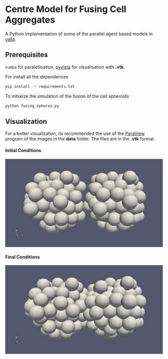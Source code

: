 # Centre Model for Fusing Cell Aggregates

A Python implementation of some of the parallel agent based
models in [yalla](https://github.com/germannp/yalla).

## Prerequisites

`numba` for paralellisation, [pyvista](https://github.com/marcomusy/vedo) for visualisation with **.vtk**.

For install all the dependences
```bash
pip install -r requirements.txt
```


To initialize the simulation of the fusion of the cell spheroids
```bash
python fusing_spheres.py
```
## Visualization
For a better visualization, its recommended the use of the [ParaView](https://www.paraview.org/) program of the images in the **data** folder. The files are in the **.vtk** format.

#### Initial Conditions
![initial](/markdown/Init.png)
#### Final Conditions
![final](/markdown/Final.png)